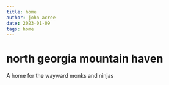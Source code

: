 ```yaml
---
title: home
author: john acree
date: 2023-01-09
tags: home
---
```


north georgia mountain haven
============================

A home for the wayward monks and ninjas
